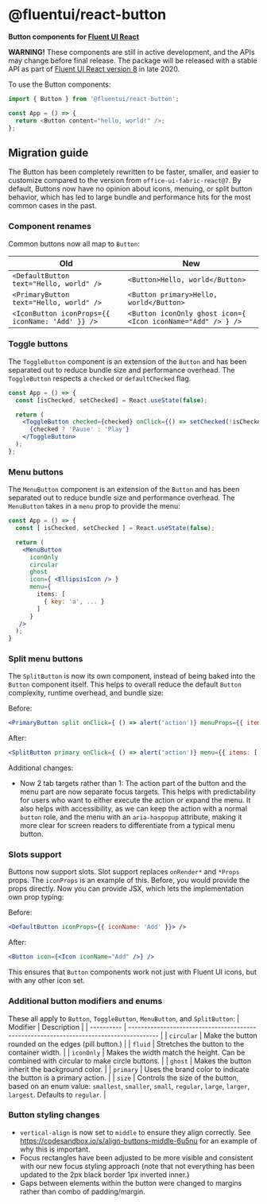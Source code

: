 # @fluentui/react-button

**Button components for [Fluent UI React](https://developer.microsoft.com/en-us/fluentui)**

**WARNING!** These components are still in active development, and the APIs may change before final release. The package will be released with a stable API as part of [Fluent UI React version 8](https://github.com/microsoft/fluentui/issues/12770) in late 2020.

To use the Button components:

```js
import { Button } from '@fluentui/react-button';

const App = () => {
  return <Button content="hello, world!" />;
};
```

## Migration guide

The Button has been completely rewritten to be faster, smaller, and easier to customize compared to the version from `office-ui-fabric-react@7`. By default, Buttons now have no opinion about icons, menuing, or split button behavior, which has led to large bundle and performance hits for the most common cases in the past.

### Component renames

Common buttons now all map to `Button`:

| Old                                              | New                                                          |
| ------------------------------------------------ | ------------------------------------------------------------ |
| `<DefaultButton text="Hello, world" />`          | `<Button>Hello, world</Button>`                              |
| `<PrimaryButton text="Hello, world" />`          | `<Button primary>Hello, world</Button>`                      |
| `<IconButton iconProps={{ iconName: 'Add' }} />` | `<Button iconOnly ghost icon={ <Icon iconName="Add" /> } />` |

### Toggle buttons

The `ToggleButton` component is an extension of the `Button` and has been separated out to reduce bundle size and performance overhead. The `ToggleButton` respects a `checked` or `defaultChecked` flag.

```jsx
const App = () => {
  const [isChecked, setChecked] = React.useState(false);

  return (
    <ToggleButton checked={checked} onClick={() => setChecked(!isChecked)}>
      {checked ? 'Pause' : 'Play'}
    </ToggleButton>
  );
};
```

### Menu buttons

The `MenuButton` component is an extension of the `Button` and has been separated out to reduce bundle size and performance overhead. The `MenuButton` takes in a `menu` prop to provide the menu:

```jsx
const App = () => {
  const [ isChecked, setChecked ] = React.useState(false);

  return (
    <MenuButton
      iconOnly
      circular
      ghost
      icon={ <EllipsisIcon /> }
      menu={
        items: [
          { key: 'a', ... }
        ]
      }
   />
  );
}
```

### Split menu buttons

The `SplitButton` is now its own component, instead of being baked into the `Button` component itself. This helps to overall reduce the default `Button` complexity, runtime overhead, and bundle size:

Before:

```jsx
<PrimaryButton split onClick={ () => alert('action')} menuProps={{ items: [ ... ] }} text="Hello, world" />
```

After:

```jsx
<SplitButton primary onClick={ () => alert('action')} menu={{ items: [ ... ] }} />
```

Additional changes:

- Now 2 tab targets rather than 1: The action part of the button and the menu part are now separate focus targets. This helps with predictability for users who want to either execute the action or expand the menu. It also helps with accessibility, as we can keep the action with a normal `button` role, and the menu with an `aria-haspopup` attribute, making it more clear for screen readers to differentiate from a typical menu button.

### Slots support

Buttons now support slots. Slot support replaces `onRender*` and `*Props` props. The `iconProps` is an example of this. Before, you would provide the props directly. Now you can provide JSX, which lets the implementation own prop typing:

Before:

```jsx
<DefaultButton iconProps={{ iconName: 'Add' }}> />
```

After:

```jsx
<Button icon={<Icon iconName="Add" />} />
```

This ensures that `Button` components work not just with Fluent UI icons, but with any other icon set.

### Additional button modifiers and enums

These all apply to `Button`, `ToggleButton`, `MenuButton`, and `SplitButton`:
| Modifier | Description |
| ---------- | --------------------------------------------------------------------------------------- |
| `circular` | Make the button rounded on the edges (pill button.) |
| `fluid` | Stretches the button to the container width. |
| `iconOnly` | Makes the width match the height. Can be combined with circular to make circle buttons. |
| `ghost` | Makes the button inherit the background color. |
| `primary` | Uses the brand color to indicate the button is a primary action. |
| `size` | Controls the size of the button, based on an enum value: `smallest`, `smaller`, `small`, `regular`, `large`, `larger`, `largest`. Defaults to `regular`. |

### Button styling changes

- `vertical-align` is now set to `middle` to ensure they align correctly. See https://codesandbox.io/s/align-buttons-middle-6u5nu for an example of why this is important.
- Focus rectangles have been adjusted to be more visible and consistent with our new focus styling approach (note that not everything has been updated to the 2px black border 1px inverted inner.)
- Gaps between elements within the button were changed to margins rather than combo of padding/margin.
